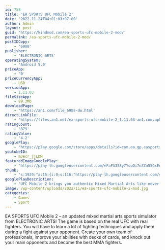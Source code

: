 ```yaml
---
id: 758
title: 'EA SPORTS UFC Mobile 2'
date: '2022-11-24T04:01:03+07:00'
author: Admin
layout: post
guid: 'https://kindmod.com/ea-sports-ufc-mobile-2-mod/'
permalink: /ea-sports-ufc-mobile-2-mod/
postIDCopy:
    - '6988'
publisher:
    - 'ELECTRONIC ARTS'
operatingSystem:
    - 'Android 5.0'
priceApp:
    - '0'
priceCurrencyApp:
    - USD
versionApp:
    - 1.11.03
fileSizeApp:
    - 89.3Mb
downloadPage:
    - 'https://an1.com/file_6988-dw.html'
directLinkFile:
    - 'https://files.an1.net/ea-sports-ufc-mobile-2_1.11.03-an1.com.apk'
ratingCount:
    - '879'
ratingValue:
    - '4.2'
googlePlay:
    - 'https://play.google.com/store/apps/details?id=com.ea.gp.easportsufc2'
youtubeID:
    - mJecr_jjLDM
featuredImageGooglePlay:
    - 'https://play-lh.googleusercontent.com/eFaFA3S8y7YouQi7nZZu55GxEoTfE6MHAV6M03dGl0LPfiT8KZrTqjGmEFfi9a35UvI'
thumb:
    - 's:1929:"a:15:{i:0;s:116:"https://play-lh.googleusercontent.com/cvE27WIXrWT6SMpgND29-TD5G6pq_RqQLX1YfD07bmzjjTBNePc0bN-HZsiCkVqJAvya=w526-h296";i:1;s:115:"https://play-lh.googleusercontent.com/nkIOhUScCC8DCv3s6EAwrtiS9kZgXWdUSB9u19RqEeb2vyoDpAufyNeXZr2_OMQOcsk=w526-h296";i:2;s:115:"https://play-lh.googleusercontent.com/jysJCwCKahqqJwGVTKoWb1dETGAFyoVRt6yvhGLpj1I1CEOj781ultz4q1RSO0cf2Qg=w526-h296";i:3;s:115:"https://play-lh.googleusercontent.com/8bdv6--Nc_0KgwyaeqCzUOe21Go16Fx6D8Ted0rGWjRH0gZFupeFb5YKUI4XPBH62yE=w526-h296";i:4;s:116:"https://play-lh.googleusercontent.com/nyxXBGmFnvrzArXBJQDyyqtN1y8N5gKVCi1Q9aQTv9U_lY8qM04pJn7eargyyWpyG0Jb=w526-h296";i:5;s:115:"https://play-lh.googleusercontent.com/IAUhEmHkns_ljDsMRgHrCBgsPKQp8vVjtbAKcZCuTQYtAr61qHyVbcM40aJOZwp1ve4=w526-h296";i:6;s:116:"https://play-lh.googleusercontent.com/XO2Pt_kdzN2tIW7RcpJc5_u8WmQkgGTg0ukhBNXsmlqGFrczBJV6dGSFQazBcf3HosD1=w526-h296";i:7;s:114:"https://play-lh.googleusercontent.com/XLC4ISkPHEpWqeMcUMNvh_voeVUxE5J_OEhzYYQDRDtbyQDvYmh6S0ce5vW_dPr7Vg=w526-h296";i:8;s:115:"https://play-lh.googleusercontent.com/kJrS-cgUrqRnHlSkn_WkEQHuV2dkufmTfKe7Z--HR6uuEl9FqSE3GwVbFRg9xBms_Kk=w526-h296";i:9;s:116:"https://play-lh.googleusercontent.com/FYWX2b7Qv_1IltYsZ4xNEqZVUBU6UaJUsg5tWjsr5hYjdkQ-roHqHjIijLJMH8lvrpvP=w526-h296";i:10;s:112:"https://play-lh.googleusercontent.com/bfGn-nVDV1_tM_JDsZl5NE3uiqZLuqVdfdC4phNyjzFp_LP7s-e64HGoOJp32GLv=w526-h296";i:11;s:114:"https://play-lh.googleusercontent.com/W97NlK_HNs20fUOt5CT9aCZ_s0-2cdr_T8dG0ZPaxXCekTKmPp4bx1wSBhnjrpaX2g=w526-h296";i:12;s:114:"https://play-lh.googleusercontent.com/O3LDIzMb7P06bYa0MIO7yv3vRDnZs3-2IAowvYQkwwQeCXq7vYihrAjsBBwCH-WMyw=w526-h296";i:13;s:114:"https://play-lh.googleusercontent.com/lrnrZ6SZO6IJQGm5tFrUV7Be05Mesf8xq5qnHQLKpx-HEVY4S_Jo3usOjdzqXMcIqw=w526-h296";i:14;s:115:"https://play-lh.googleusercontent.com/axkbB25idp4C3inxEnP5Ax_YAwUkrYWV7d_uLa69eSM-ntlshFZW8aVOm0QBPvzWgIE=w526-h296";}";'
googlePlayDescription:
    - 'UFC Mobile 2 brings you authentic Mixed Martial Arts like never before. Knockout the competition with new fighters, advanced capabilities, and updated weight classes — all tied to UFC.. Combat sports, revamped. Experience authentic UFC action as you collect and compete against real, world-class athletes. Fight in intense matchups and engage with live content in-between actual UFC events, something no other fighting game can offer. The real world of UFC has never been more accessible.. Unlock your favorite fighters and level them up to increase their strength. Each fighter has an MMA deck of unique abilities that unlock and increase in power as you rank up your fighter. Fight in Campaigns, Raids, and participate in Live and Special Events to earn in-game rewards. Sports glory is attainable for both the novice player and veteran fight fan alike — all you need is the will to knockout the competition.'
image: /wp-content/uploads/2022/11/ea-sports-ufc-mobile-2-mod.jpg
categories:
    - Games
    - Sport
---
```


EA SPORTS UFC Mobile 2 – an updated mixed martial arts sports simulator from ELECTRONIC ARTS! The game is based on the real UFC with real fighters. You will have to learn a lot of fighting techniques and apply them during a fight against your opponent. Create your own team of professionals, improve your abilities with decks of cards, and knock out your main opponents and become the best MMA fighters.